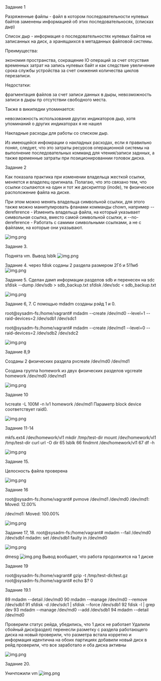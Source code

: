 Задание 1

Разряженные файлы - файл в котором последовательности нулевых байтов заменены информацией об этих последовательносях,
(списках дыр)

Список дыр - информация о последовательностях нулевых байтов не записанных на диск, а хранящаихся в 
метаданных файловой системы.

Преимущества:

экономия пространства, сокращение IO операций за счет отсуствия временных затрат на запись нулевых байт и
как следствие увеличение срока службы устройства за счет снижения количества циклов перезаписи.

Недостатки:

фрагментация файлов за счет записи данных в дыры, невозможность записи в дыры пр отсутствии свободного места.


Также в википедии упоминается:


невозможность использования других индикаторов дыр, хотя упоминаний о других индикаторах я не нашел

Накладные расходы для работы со списком дыр.

Из имеющейся инфомрации о накладных расходах, если я правильно понял, следует, что это затраты ресурсов операционной
системы на выполнение последовательных комманд для чтения/записи заднных, а также временные затраты при позиционированнии 
головок диска.


Задание 2

Как показала практика при изменении владельца жесткой ссылки, меняется и владелец оригинала.
Полагаю, что это связано тем, что ссылки ссылаются на один и тот же дескриптор (inode), те
физическое расположение файла на диске. 

При этом можно менять владельца символьной ссылки, для этого также можно манипулировать
фланами комманды chown, например --dereference - Изменить владельца файла, на который указывает символьная ссылка, вместо самой символьной ссылки,
и --no-dereference - Работать с самими символьными ссылками, а не с файлами, на которые они указывают.

![img.png](img/img.png)

Задание 3.

Поднята vm. Вывод lsblk
![img.png](img/img1.png)


Задание 4.
через fdisk соданы 2 раздела размером 2Гб и 511мб
![img.png](img/img2.png)

Задание 5.
Сделан дамп информации разделов sdb и перенесен на sdc
sfdisk --dump /dev/sdb > sdb_backup.txt
sfdisk /dev/sdc < sdb_backup.txt

![img.png](img/img3.png)

Задание 6, 7.
С помощью mdadm созданы рэйд 1 и 0.

root@sysadm-fs:/home/vagrant# mdadm --create /dev/md0 --level=1 --raid-devices=2 /dev/sdb1 /dev/sdc1

root@sysadm-fs:/home/vagrant# mdadm --create /dev/md1 --level=0 --raid-devices=2 /dev/sdb2 /dev/sdc2

![img.png](img/img4.png)

Задание 8,9

Созданы 2 физических раздела
pvcreate /dev/md0 /dev/md1

Создана группа homework из двух физических разделов
vgcreate homework /dev/md0 /dev/md1

![img.png](img/img5.png)

Задание 10

lvcreate -L 100M -n lv1 homework /dev/md1
Параметр block device соответствует raid0.

![img.png](img/img6.png)

Задание 11-14

mkfs.ext4 /dev/homework/vl1
mkdir /tmp/test-dir
mount /dev/homework/vl1 /tmp/test-dir
curl url -O dir
   65  lsblk
   66  findmnt /dev/homework/vl1
   67  df -h

![img.png](img/img7.png)

Задание 15.

Целосность файла проверена

![img.png](img/img8.png)

Задание 16

root@sysadm-fs:/home/vagrant# pvmove /dev/md1 /dev/md0
  /dev/md1: Moved: 12.00%

  /dev/md1: Moved: 100.00%
  
![img.png](img/img9.png)


Задание 17, 18.
root@sysadm-fs:/home/vagrant# mdadm --fail /dev/md0 /dev/sdb1
mdadm: set /dev/sdb1 faulty in /dev/md0

![img.png](img/img10.png)

dmesg
![img.png](img/img11.png)
Вывод вообщает, что работа продолжится на 1 диске


Задание 19

root@sysadm-fs:/home/vagrant# gzip -t /tmp/test-dir/test.gz
root@sysadm-fs:/home/vagrant# echo $?
0

Задание 19.1

89  mdadm --detail /dev/md0
   90  mdadm --manage /dev/md0 --remove /dev/sdb1
   91  sfdisk -d /dev/sdc1 | sfdisk --force /dev/sdb1
   92  fdisk -l | grep dev
   93  mdadm --manage /dev/md0 --add /dev/sdb1
   94  mdadm --detail /dev/md0

Проверили статус рейда, убедились, что 1 диск не работает
Удалили сбойный диск(раздел)
перенесли разметку с раздела работающего диска на новый
проверили, что разметра встала корретно и информация идентична на обоих партициях
добавили новый диск в рейд
проверили, что все заработало и оба диска активны

![img.png](img/img12.png)

Задание 20.

Уничтожили vm 
![img.png](img/img13.png)


